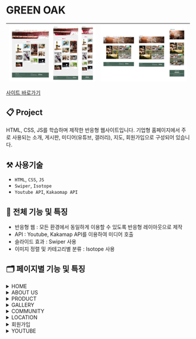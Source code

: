 # GREEN OAK

| ![](gif/intro.jpg) | ![](gif/intro-2.jpg) |
| ------------------ | -------------------- |


[사이트 바로가기](https://greenoak-portfolio.netlify.app)

## 📋 Project

HTML, CSS, JS를 학습하며 제작한 반응형 웹사이트입니다.
기업형 홈페이지에서 주로 사용되는 소개, 게시판, 미디어(유튜브, 갤러리), 지도, 회원가입으로 구성되어 있습니다.

## ⚒️ 사용기술

- `HTML`, `CSS`, `JS`
- `Swiper`, `Isotope`
- `Youtube API`, `Kakaomap API`

## 📌 전체 기능 및 특징

- 반응형 웹 : 모든 환경에서 동일하게 이용할 수 있도록 반응형 레이아웃으로 제작
- API : Youtube, Kakamap API를 이용하여 미디어 호출
- 슬라이드 효과 : Swiper 사용
- 이미지 정렬 및 카테고리별 분류 : Isotope 사용

## 🗂️ 페이지별 기능 및 특징

<details>
<summary>HOME</summary>
<div markdown="1">

- 스크롤 효과
- 동영상 자동 재생
- Swiper : auto slide, navigation, pagination
- Scroll to top button

<img src="gif/home.gif" />

</div>
</details>

<details>
<summary>ABOUT US</summary>
<div markdown="1">

- hover 효과 : trasform, rotate, filter

<img src="gif/about-us.gif" />

</div>
</details>

<details>
<summary>PRODUCT</summary>
<div markdown="1">

- Isotope.js : 이미지 자동 정렬 & 필터링
- 이미지 클릭시 풀스크린 팝업창이 생성된다.

<img src="gif/product.gif" />

</div>
</details>

<details>
<summary>GALLERY</summary>
<div markdown="1">

- Grid 레이아웃 설정
- Hover 효과 : opacity, transition
- 이미지 클릭시 풀스크린 팝업창이 생성된다.

<img src="gif/gallery.gif" />

</div>
</details>

<details>
<summary>COMMUNITY</summary>
<div markdown="1">

- 아코디언 효과

<img src="gif/community.gif" />

</div>
</details>

<details>
<summary>LOCATION</summary>
<div markdown="1">

- Kakaomap API를 이용하여 지도 호출
- 지도 생성, 마커 적용

<img src="gif/location.gif"/>

</div>
</details>

<details>
<summary>회원가입</summary>
<div markdown="1">

- 회원가입 조건
  - ID : 5글자 이상
  - PASSWORD : 7글자 이상 (숫자, 영문자, 특수문자 포함)
  - PASSWORD 확인
  - EMAIL : 이메일 주소 형식을 충족해야 한다.
  - Check box
  - COMMENT : 20글자 이상
- 회원가입 조건에 맞지 않게 작성시 - 해당항목별로 에러메세지 생성
- 회원가입 조건에 올바르게 작성시 - 회원가입 성공 화면으로 전환

<img src="gif/join.gif" />

</div>
</details>

<details>
<summary>YOUTUBE</summary>
<div markdown="1">

- Youtube API를 이용하여 미디어 호출
- Youtube에 만들어둔 playlist를 불러오고, 동영상 정보를 추출하여 title, thumbnail, description에 반영한다.
- 특정 영상 클릭시 iframe요소로 동영상을 재생한다.

<img src="gif/youtube.gif" />

</div>
</details>
